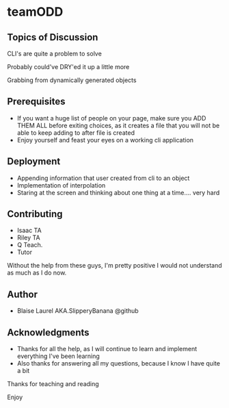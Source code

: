 # teamODD

<h2>Topics of Discussion</h2>
<p>CLI's are quite a problem to solve</p>
<p>Probably could've DRY'ed it up a little more</p>
<p>Grabbing from dynamically generated objects</p>
<h2>Prerequisites</h2>
<ul>
  <li>If you want a huge list of people on your page, make sure you ADD THEM ALL before exiting choices, as it creates a file that you will not be able to keep adding to after file is created</li>
  <li>Enjoy yourself and feast your eyes on a working cli application</li>
</ul>
<h2>Deployment</h2>
<ul>
  <li>Appending information that user created from cli to an object</li>
  <li>Implementation of interpolation</li>
  <li>Staring at the screen and thinking about one thing at a time.... very hard</li>
</ul>
<h2>Contributing</h2>
<ul>
  <li>Isaac TA</li>
  <li>Riley TA</li>
  <li>Q Teach.</li>
  <li>Tutor</li>
</ul>
<p>Without the help from these guys, I'm pretty positive I would not understand as much as I do now.</p>
<h2>Author</h2>
<ul>
  <li>Blaise Laurel AKA.SlipperyBanana @github</li>
</ul>
<h2>Acknowledgments</h2>
<ul>
  <li>Thanks for all the help, as I will continue to learn and implement everything I've been learning</li>
  <li>Also thanks for answering all my questions, because I know I have quite a bit</li>
</ul>
<p>Thanks for teaching and reading</p>
<p>Enjoy</p>
